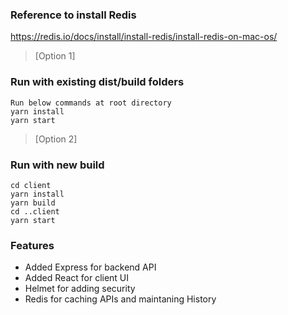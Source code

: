 
### Reference to install Redis
https://redis.io/docs/install/install-redis/install-redis-on-mac-os/

> [Option 1]
### Run with existing dist/build folders

```
Run below commands at root directory
yarn install
yarn start
```


> [Option 2]
### Run with new build

```
cd client
yarn install
yarn build
cd ..client
yarn start
```

### Features

- Added Express for backend API
- Added React for client UI
- Helmet for adding security
- Redis for caching APIs and maintaning History